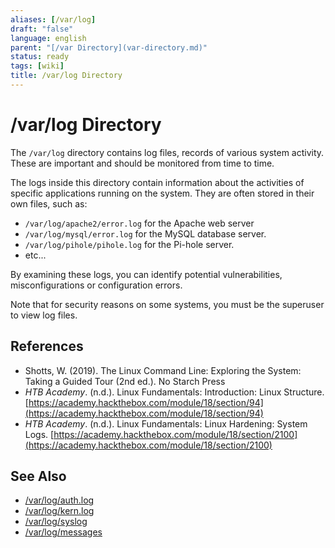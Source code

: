 ```yaml
---
aliases: [/var/log]
draft: "false"
language: english
parent: "[/var Directory](var-directory.md)"
status: ready
tags: [wiki]
title: /var/log Directory
---
```


# /var/log Directory

The `/var/log` directory contains log files, records of various system activity. These are important and should be monitored from time to time.

The logs inside this directory contain information about the activities of specific applications running on the system. They are often stored in their own files, such as:

- `/var/log/apache2/error.log` for the Apache web server
- `/var/log/mysql/error.log` for the MySQL database server.
- `/var/log/pihole/pihole.log` for the Pi-hole server.
- etc...

By examining these logs, you can identify potential vulnerabilities, misconfigurations or configuration errors.

Note that for security reasons on some systems, you must be the superuser to view log files.

## References

- Shotts, W. (2019). <span class="reference-title">The Linux Command Line: Exploring the System: Taking a Guided Tour (2nd ed.)</span>. No Starch Press
- _HTB Academy_. (n.d.). <span class="reference-title">Linux Fundamentals: Introduction: Linux Structure</span>. [https://academy.hackthebox.com/module/18/section/94](https://academy.hackthebox.com/module/18/section/94)
- _HTB Academy_. (n.d.). <span class="reference-title">Linux Fundamentals: Linux Hardening: System Logs</span>. [https://academy.hackthebox.com/module/18/section/2100](https://academy.hackthebox.com/module/18/section/2100)

## See Also

- [/var/log/auth.log](var-log-auth-log-file.md)
- [/var/log/kern.log](kernel-logs.md)
- [/var/log/syslog](/var/log/syslog)
- [/var/log/messages](/var/log/messages)
